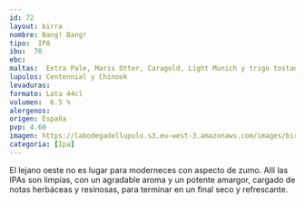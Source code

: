 ```yaml
--- 
id: 72
layout: birra
nombre: Bang! Bang!
tipo:  IPA
ibu:  70
ebc:
maltas:  Extra Pale, Maris Otter, Caragold, Light Munich y trigo tostado
lupulos: Centennial y Chinook
levaduras: 
formato: Lata 44cl
volumen:  6.5 %
alergenos: 
origen: España
pvp: 4.60
imagen: https://labodegadellupulo.s3.eu-west-3.amazonaws.com/images/birras/bangbang.jpg
categoria: [Ipa]
---
```

El lejano oeste no es lugar para moderneces con aspecto de zumo. Allí las IPAs son limpias, con un agradable aroma y un potente amargor, cargado de notas herbáceas y resinosas, para terminar en un final seco y refrescante.
















